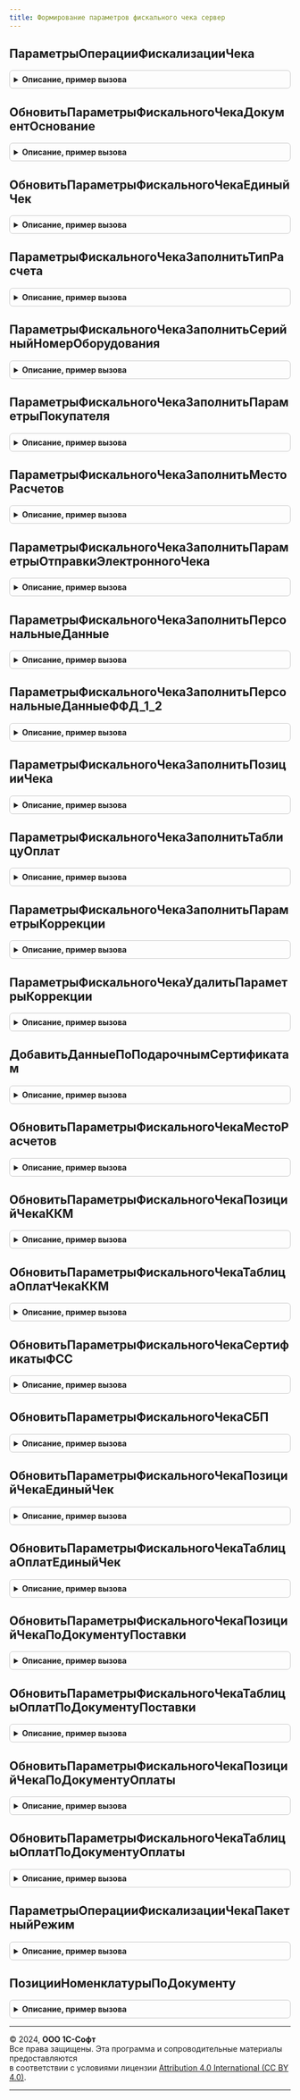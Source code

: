 ```yaml
---
title: Формирование параметров фискального чека сервер
---
```



## ПараметрыОперацииФискализацииЧека
<details style="margin: 1em 0; padding: 0.5em; border: 1px solid #ccc; border-radius: 6px;">

<summary style="font-weight: bold; cursor: pointer;">Описание, пример вызова</summary>

```bsl

// Инициализирует параметры фискального чека
//
// Параметры:
// 	ДокументСсылка - ДокументСсылка - Документ, по которому требуется распечатать чек
// 	Организация - СправочникСсылка.Организации - Организация по документу
// Возвращаемое значение:
// 	Структура - Описание: Параметры фискального чека
Функция ПараметрыОперацииФискализацииЧека(ДокументСсылка, Организация, Кассир = Неопределено) Экспорт
```

Пример вызова
```bsl
Результат = ФормированиеПараметровФискальногоЧекаСервер.ПараметрыОперацииФискализацииЧека(ДокументСсылка, Организация, Кассир);
```
</details>

## ОбновитьПараметрыФискальногоЧекаДокументОснование
<details style="margin: 1em 0; padding: 0.5em; border: 1px solid #ccc; border-radius: 6px;">

<summary style="font-weight: bold; cursor: pointer;">Описание, пример вызова</summary>

```bsl

// Обновляет параметр "ДокументОснование" в параметрах фискального чека
//
// Параметры:
// 	ПараметрыФискальногоЧека - Структура - Параметры фискального чека
// 	ДокументОснование - ДокументСсылка - новое значение параметра "ДокументОснование"
Процедура ОбновитьПараметрыФискальногоЧекаДокументОснование(ПараметрыФискальногоЧека, ДокументОснование) Экспорт
```

Пример вызова
```bsl
ФормированиеПараметровФискальногоЧекаСервер.ОбновитьПараметрыФискальногоЧекаДокументОснование(ПараметрыФискальногоЧека, ДокументОснование) 
```
</details>

## ОбновитьПараметрыФискальногоЧекаЕдиныйЧек
<details style="margin: 1em 0; padding: 0.5em; border: 1px solid #ccc; border-radius: 6px;">

<summary style="font-weight: bold; cursor: pointer;">Описание, пример вызова</summary>

```bsl

// Обновляет параметр "ЕдиныйЧек" в параметрах фискального чека
//
// Параметры:
// 	ПараметрыФискальногоЧека - Структура - Параметры фискального чека
// 	ФлагЕдиныйЧек - Булево - новое значение параметра "ЕдиныйЧек"
Процедура ОбновитьПараметрыФискальногоЧекаЕдиныйЧек(ПараметрыФискальногоЧека, ФлагЕдиныйЧек) Экспорт
```

Пример вызова
```bsl
ФормированиеПараметровФискальногоЧекаСервер.ОбновитьПараметрыФискальногоЧекаЕдиныйЧек(ПараметрыФискальногоЧека, ФлагЕдиныйЧек) 
```
</details>

## ПараметрыФискальногоЧекаЗаполнитьТипРасчета
<details style="margin: 1em 0; padding: 0.5em; border: 1px solid #ccc; border-radius: 6px;">

<summary style="font-weight: bold; cursor: pointer;">Описание, пример вызова</summary>

```bsl

// Обновляет параметр "ТипРасчета" в параметрах фискального чека
//
// Параметры:
// 	ПараметрыФискальногоЧека - Структура - Параметры фискального чека
// 	ТипРасчета - ПеречислениеСсылка.ТипыРасчетаДенежнымиСредствами - новое значение параметра "ТипРасчета"
Процедура ПараметрыФискальногоЧекаЗаполнитьТипРасчета(ПараметрыФискальногоЧека, ТипРасчета) Экспорт
```

Пример вызова
```bsl
ФормированиеПараметровФискальногоЧекаСервер.ПараметрыФискальногоЧекаЗаполнитьТипРасчета(ПараметрыФискальногоЧека, ТипРасчета) 
```
</details>

## ПараметрыФискальногоЧекаЗаполнитьСерийныйНомерОборудования
<details style="margin: 1em 0; padding: 0.5em; border: 1px solid #ccc; border-radius: 6px;">

<summary style="font-weight: bold; cursor: pointer;">Описание, пример вызова</summary>

```bsl

// Обновляет параметр "СерийныйНомер" в параметрах фискального чека
//
// Параметры:
// 	ПараметрыФискальногоЧека - Структура - Параметры фискального чека
// 	СерийныйНомерОборудования - Строка - новое значение параметра "СерийныйНомер"
Процедура ПараметрыФискальногоЧекаЗаполнитьСерийныйНомерОборудования(ПараметрыФискальногоЧека, СерийныйНомерОборудования) Экспорт
```

Пример вызова
```bsl
ФормированиеПараметровФискальногоЧекаСервер.ПараметрыФискальногоЧекаЗаполнитьСерийныйНомерОборудования(ПараметрыФискальногоЧека, СерийныйНомерОборудования) 
```
</details>

## ПараметрыФискальногоЧекаЗаполнитьПараметрыПокупателя
<details style="margin: 1em 0; padding: 0.5em; border: 1px solid #ccc; border-radius: 6px;">

<summary style="font-weight: bold; cursor: pointer;">Описание, пример вызова</summary>

```bsl

// Обновляет параметры получателя в параметрах фискального чека
//
// Параметры:
// 	ПараметрыФискальногоЧека - Структура - Параметры фискального чека
// 	СведенияОЮрФизЛице - Структура - Сведения о покупателе юр. лице/ИП
Процедура ПараметрыФискальногоЧекаЗаполнитьПараметрыПокупателя(ПараметрыФискальногоЧека, СведенияОЮрФизЛице) Экспорт
```

Пример вызова
```bsl
ФормированиеПараметровФискальногоЧекаСервер.ПараметрыФискальногоЧекаЗаполнитьПараметрыПокупателя(ПараметрыФискальногоЧека, СведенияОЮрФизЛице) 
```
</details>

## ПараметрыФискальногоЧекаЗаполнитьМестоРасчетов
<details style="margin: 1em 0; padding: 0.5em; border: 1px solid #ccc; border-radius: 6px;">

<summary style="font-weight: bold; cursor: pointer;">Описание, пример вызова</summary>

```bsl

// Обновляет параметр "ТорговыйОбъект" в параметрах фискального чека
//
// Параметры:
// 	ПараметрыФискальногоЧека - Структура - Параметры фискального чека
// 	МестоРасчетов - Структура - содержит структуру значений по торговому объекту
Процедура ПараметрыФискальногоЧекаЗаполнитьМестоРасчетов(ПараметрыФискальногоЧека, МестоРасчетов) Экспорт
```

Пример вызова
```bsl
ФормированиеПараметровФискальногоЧекаСервер.ПараметрыФискальногоЧекаЗаполнитьМестоРасчетов(ПараметрыФискальногоЧека, МестоРасчетов) 
```
</details>

## ПараметрыФискальногоЧекаЗаполнитьПараметрыОтправкиЭлектронногоЧека
<details style="margin: 1em 0; padding: 0.5em; border: 1px solid #ccc; border-radius: 6px;">

<summary style="font-weight: bold; cursor: pointer;">Описание, пример вызова</summary>

```bsl

// Обновляет параметры отправки электронного чека в параметрах фискального чека
//
// Параметры:
// 	ПараметрыФискальногоЧека - Структура - Параметры фискального чека
// 	ВариантОтправки - ПеречислениеСсылка.ВариантыОтправкиЭлектронногоЧекаПокупателю - вариант отправки электронного чека (email, sms)
// 	КонтактПолучателя - Строка - email или номер телефона
Процедура ПараметрыФискальногоЧекаЗаполнитьПараметрыОтправкиЭлектронногоЧека(ПараметрыФискальногоЧека, ВариантОтправки, КонтактПолучателя) Экспорт
```

Пример вызова
```bsl
ФормированиеПараметровФискальногоЧекаСервер.ПараметрыФискальногоЧекаЗаполнитьПараметрыОтправкиЭлектронногоЧека(ПараметрыФискальногоЧека, ВариантОтправки, КонтактПолучателя) 
```
</details>

## ПараметрыФискальногоЧекаЗаполнитьПерсональныеДанные
<details style="margin: 1em 0; padding: 0.5em; border: 1px solid #ccc; border-radius: 6px;">

<summary style="font-weight: bold; cursor: pointer;">Описание, пример вызова</summary>

```bsl

// Обновляет персональные данные в параметрах фискального чека
//
// Параметры:
// 	ПараметрыФискальногоЧека - Структура - Параметры фискального чека
// 	ЕстьПерсональныеДанные - Булево - Параметры фискального чека содержат/не содержат персональные данные
// 	Получатель - Строка - ФИО получателя и паспортные данные в случае отсутствия ИНН
// 	ПолучательИНН - Строка - ИНН получателя
Процедура ПараметрыФискальногоЧекаЗаполнитьПерсональныеДанные(ПараметрыФискальногоЧека, ЕстьПерсональныеДанные, Получатель, ПолучательИНН) Экспорт
```

Пример вызова
```bsl
ФормированиеПараметровФискальногоЧекаСервер.ПараметрыФискальногоЧекаЗаполнитьПерсональныеДанные(ПараметрыФискальногоЧека, ЕстьПерсональныеДанные, Получатель, ПолучательИНН) 
```
</details>

## ПараметрыФискальногоЧекаЗаполнитьПерсональныеДанныеФФД_1_2
<details style="margin: 1em 0; padding: 0.5em; border: 1px solid #ccc; border-radius: 6px;">

<summary style="font-weight: bold; cursor: pointer;">Описание, пример вызова</summary>

```bsl

// Обновляет персональные данные в параметрах фискального чека версии ФФД 1.2
//
// Параметры:
// 	ПараметрыФискальногоЧека - Структура - Параметры фискального чека
// 	ЕстьПерсональныеДанные - Булево - Параметры фискального чека содержат/не содержат персональные данные
// 	ТипПерсональныхДанных - ПеречислениеСсылка.ТипыПерсональныхДанныхККТ - Тип персональных данных, указанных при пробитии чека
//	СубъектПерсональныхДанных - СправочникСсылка.ФизическиеЛица - Розничный покупатель
// 	СведенияОПокупателе - Структура - Сведения о покупателе
Процедура ПараметрыФискальногоЧекаЗаполнитьПерсональныеДанныеФФД_1_2(ПараметрыФискальногоЧека, ЕстьПерсональныеДанные, ТипПерсональныхДанных, СубъектПерсональныхДанных, СведенияОПокупателе) Экспорт
```

Пример вызова
```bsl
ФормированиеПараметровФискальногоЧекаСервер.ПараметрыФискальногоЧекаЗаполнитьПерсональныеДанныеФФД_1_2(ПараметрыФискальногоЧека, ЕстьПерсональныеДанные, ТипПерсональныхДанных, СубъектПерсональныхДанных, СведенияОПокупателе) 
```
</details>

## ПараметрыФискальногоЧекаЗаполнитьПозицииЧека
<details style="margin: 1em 0; padding: 0.5em; border: 1px solid #ccc; border-radius: 6px;">

<summary style="font-weight: bold; cursor: pointer;">Описание, пример вызова</summary>

```bsl


// Обновляет параметр "ПозицииЧека" в параметрах фискального чека
//
// Параметры:
// 	ПараметрыФискальногоЧека - Структура - Параметры фискального чека
// 	ПозицииЧека - Массив из Структура - новое значение параметра "ПозицииЧека"
Процедура ПараметрыФискальногоЧекаЗаполнитьПозицииЧека(ПараметрыФискальногоЧека, ПозицииЧека) Экспорт
```

Пример вызова
```bsl
ФормированиеПараметровФискальногоЧекаСервер.ПараметрыФискальногоЧекаЗаполнитьПозицииЧека(ПараметрыФискальногоЧека, ПозицииЧека) 
```
</details>

## ПараметрыФискальногоЧекаЗаполнитьТаблицуОплат
<details style="margin: 1em 0; padding: 0.5em; border: 1px solid #ccc; border-radius: 6px;">

<summary style="font-weight: bold; cursor: pointer;">Описание, пример вызова</summary>

```bsl

// Обновляет параметр "ТаблицаОплат" в параметрах фискального чека
//
// Параметры:
// 	ПараметрыФискальногоЧека - Структура - Параметры фискального чека
// 	ТаблицаОплат - Массив из Структура - новое значение параметра "ТаблицаОплат"
Процедура ПараметрыФискальногоЧекаЗаполнитьТаблицуОплат(ПараметрыФискальногоЧека, ТаблицаОплат) Экспорт
```

Пример вызова
```bsl
ФормированиеПараметровФискальногоЧекаСервер.ПараметрыФискальногоЧекаЗаполнитьТаблицуОплат(ПараметрыФискальногоЧека, ТаблицаОплат) 
```
</details>

## ПараметрыФискальногоЧекаЗаполнитьПараметрыКоррекции
<details style="margin: 1em 0; padding: 0.5em; border: 1px solid #ccc; border-radius: 6px;">

<summary style="font-weight: bold; cursor: pointer;">Описание, пример вызова</summary>

```bsl

// Обновляет параметры чека коррекции в параметрах фискального чека
//
// Параметры:
// 	ПараметрыФискальногоЧека - Структура - Параметры фискального чека
// 	КорректируемыйДокумент - ДокументСсылка - Основание, по которому введен документ печати чека
// 	ВидКоррекции - ПеречислениеСсылка.ВидыЧековКоррекции - вид чека коррекции
// 	ДанныеКоррекции - Массив - Дополнительные данные коррекции
Процедура ПараметрыФискальногоЧекаЗаполнитьПараметрыКоррекции(ПараметрыФискальногоЧека, КорректируемыйДокумент, ВидКоррекции, ДанныеКоррекции) Экспорт
```

Пример вызова
```bsl
ФормированиеПараметровФискальногоЧекаСервер.ПараметрыФискальногоЧекаЗаполнитьПараметрыКоррекции(ПараметрыФискальногоЧека, КорректируемыйДокумент, ВидКоррекции, ДанныеКоррекции) 
```
</details>

## ПараметрыФискальногоЧекаУдалитьПараметрыКоррекции
<details style="margin: 1em 0; padding: 0.5em; border: 1px solid #ccc; border-radius: 6px;">

<summary style="font-weight: bold; cursor: pointer;">Описание, пример вызова</summary>

```bsl

// Очищает параметры чека коррекции в параметрах фискального чека
//
// Параметры:
// 	ПараметрыФискальногоЧека - Структура - Параметры фискального чека
Процедура ПараметрыФискальногоЧекаУдалитьПараметрыКоррекции(ПараметрыФискальногоЧека) Экспорт
```

Пример вызова
```bsl
ФормированиеПараметровФискальногоЧекаСервер.ПараметрыФискальногоЧекаУдалитьПараметрыКоррекции(ПараметрыФискальногоЧека) 
```
</details>

## ДобавитьДанныеПоПодарочнымСертификатам
<details style="margin: 1em 0; padding: 0.5em; border: 1px solid #ccc; border-radius: 6px;">

<summary style="font-weight: bold; cursor: pointer;">Описание, пример вызова</summary>

```bsl

// Добавляет дополнительные данные к параметрам фискального чека в случае оплаты подарочным сертификатом
//
// Параметры:
// 	ПараметрыФискальногоЧека - Структура - Параметры фискального чека
// 	ПодарочныеСертификаты - ТаблицаЗначений - Список подарочных сертификатов с суммовыми данными
Процедура ДобавитьДанныеПоПодарочнымСертификатам(ПараметрыФискальногоЧека, ПодарочныеСертификаты) Экспорт
```

Пример вызова
```bsl
ФормированиеПараметровФискальногоЧекаСервер.ДобавитьДанныеПоПодарочнымСертификатам(ПараметрыФискальногоЧека, ПодарочныеСертификаты) 
```
</details>

## ОбновитьПараметрыФискальногоЧекаМестоРасчетов
<details style="margin: 1em 0; padding: 0.5em; border: 1px solid #ccc; border-radius: 6px;">

<summary style="font-weight: bold; cursor: pointer;">Описание, пример вызова</summary>

```bsl

// Обновляет данные торгового объекта в параметрах чека
//
// Параметры:
// 	ПараметрыОперацииФискализацииЧека - Структура - Параметры фискального чека
//  Организация - СправочникСсылка.Организации - Ссылка на организацию
// 	ТорговыйОбъект - СправочникСсылка.Склады - Ссылка на склад, к которому привязана ККТ
//  ОборудованиеККТ - СправочникСсылка.ПодключаемоеОборудование - Ссылка на ККТ
Процедура ОбновитьПараметрыФискальногоЧекаМестоРасчетов(ПараметрыОперацииФискализацииЧека, Организация, ТорговыйОбъект, ОборудованиеККТ) Экспорт
```

Пример вызова
```bsl
ФормированиеПараметровФискальногоЧекаСервер.ОбновитьПараметрыФискальногоЧекаМестоРасчетов(ПараметрыОперацииФискализацииЧека, Организация, ТорговыйОбъект, ОборудованиеККТ) 
```
</details>

## ОбновитьПараметрыФискальногоЧекаПозицийЧекаККМ
<details style="margin: 1em 0; padding: 0.5em; border: 1px solid #ccc; border-radius: 6px;">

<summary style="font-weight: bold; cursor: pointer;">Описание, пример вызова</summary>

```bsl

// Рассчитывает и обновляет параметр позиций чека ККМ (ЧекККМ, ЧекККМВозврат, ЧекККМКоррекции)
//
// Параметры:
// 	ПараметрыФискальногоЧека - Структура - Параметры фискального чека
// 	ДокументСсылка - ДокументСсылка - Ссылка на чек ККМ
Процедура ОбновитьПараметрыФискальногоЧекаПозицийЧекаККМ(ПараметрыФискальногоЧека, ДокументСсылка) Экспорт
```

Пример вызова
```bsl
ФормированиеПараметровФискальногоЧекаСервер.ОбновитьПараметрыФискальногоЧекаПозицийЧекаККМ(ПараметрыФискальногоЧека, ДокументСсылка) 
```
</details>

## ОбновитьПараметрыФискальногоЧекаТаблицаОплатЧекаККМ
<details style="margin: 1em 0; padding: 0.5em; border: 1px solid #ccc; border-radius: 6px;">

<summary style="font-weight: bold; cursor: pointer;">Описание, пример вызова</summary>

```bsl

// Рассчитывает и обновляет параметр таблицы оплат чека ККМ (ЧекККМ, ЧекККМВозврат, ЧекККМКоррекции)
//
// Параметры:
// 	ПараметрыФискальногоЧека - Структура - Параметры фискального чека
// 	ИнформацияОбОплате - Структура - Суммы оплат по видам оплат
Процедура ОбновитьПараметрыФискальногоЧекаТаблицаОплатЧекаККМ(ПараметрыФискальногоЧека, ИнформацияОбОплате) Экспорт
```

Пример вызова
```bsl
ФормированиеПараметровФискальногоЧекаСервер.ОбновитьПараметрыФискальногоЧекаТаблицаОплатЧекаККМ(ПараметрыФискальногоЧека, ИнформацияОбОплате) 
```
</details>

## ОбновитьПараметрыФискальногоЧекаСертификатыФСС
<details style="margin: 1em 0; padding: 0.5em; border: 1px solid #ccc; border-radius: 6px;">

<summary style="font-weight: bold; cursor: pointer;">Описание, пример вызова</summary>

```bsl

// Обновить параметры фискального чека по сертификатам ФСС.
//
// Параметры:
//  ПараметрыФискальногоЧека - Структура - Параметры фискального чека
//  ОплатыПлатежнымиКартами - ТаблицаЗначений -  Оплаты платежными картами
Процедура ОбновитьПараметрыФискальногоЧекаСертификатыФСС(ПараметрыФискальногоЧека, ОплатыПлатежнымиКартами) Экспорт
```

Пример вызова
```bsl
ФормированиеПараметровФискальногоЧекаСервер.ОбновитьПараметрыФискальногоЧекаСертификатыФСС(ПараметрыФискальногоЧека, ОплатыПлатежнымиКартами) 
```
</details>

## ОбновитьПараметрыФискальногоЧекаСБП
<details style="margin: 1em 0; padding: 0.5em; border: 1px solid #ccc; border-radius: 6px;">

<summary style="font-weight: bold; cursor: pointer;">Описание, пример вызова</summary>

```bsl

// Обновить параметры фискального чека по СБП.
//
// Параметры:
//  ПараметрыФискальногоЧека - Структура - Параметры фискального чека
//  ОплатыСБП - ТаблицаЗначений -  Оплаты СБП
Процедура ОбновитьПараметрыФискальногоЧекаСБП(ПараметрыФискальногоЧека, ОплатыСБП) Экспорт
```

Пример вызова
```bsl
ФормированиеПараметровФискальногоЧекаСервер.ОбновитьПараметрыФискальногоЧекаСБП(ПараметрыФискальногоЧека, ОплатыСБП) 
```
</details>

## ОбновитьПараметрыФискальногоЧекаПозицийЧекаЕдиныйЧек
<details style="margin: 1em 0; padding: 0.5em; border: 1px solid #ccc; border-radius: 6px;">

<summary style="font-weight: bold; cursor: pointer;">Описание, пример вызова</summary>

```bsl

// Рассчитывает и обновляет параметр позиций единого чека
//
// Параметры:
// 	ПараметрыФискальногоЧека - Структура - Параметры фискального чека
// 	ДокументыЕдиногоЧека - Массив - Документы, входящие в единый чек
Процедура ОбновитьПараметрыФискальногоЧекаПозицийЧекаЕдиныйЧек(ПараметрыФискальногоЧека, ДокументыЕдиногоЧека) Экспорт
```

Пример вызова
```bsl
ФормированиеПараметровФискальногоЧекаСервер.ОбновитьПараметрыФискальногоЧекаПозицийЧекаЕдиныйЧек(ПараметрыФискальногоЧека, ДокументыЕдиногоЧека) 
```
</details>

## ОбновитьПараметрыФискальногоЧекаТаблицаОплатЕдиныйЧек
<details style="margin: 1em 0; padding: 0.5em; border: 1px solid #ccc; border-radius: 6px;">

<summary style="font-weight: bold; cursor: pointer;">Описание, пример вызова</summary>

```bsl

// Рассчитывает и обновляет параметр таблицы оплат единого чека
//
// Параметры:
// 	ПараметрыФискальногоЧека - Структура - Параметры фискального чека
// 	ДокументыЕдиногоЧека - Массив - Документы, входящие в единый чек
Процедура ОбновитьПараметрыФискальногоЧекаТаблицаОплатЕдиныйЧек(ПараметрыФискальногоЧека, ДокументыЕдиногоЧека) Экспорт
```

Пример вызова
```bsl
ФормированиеПараметровФискальногоЧекаСервер.ОбновитьПараметрыФискальногоЧекаТаблицаОплатЕдиныйЧек(ПараметрыФискальногоЧека, ДокументыЕдиногоЧека) 
```
</details>

## ОбновитьПараметрыФискальногоЧекаПозицийЧекаПоДокументуПоставки
<details style="margin: 1em 0; padding: 0.5em; border: 1px solid #ccc; border-radius: 6px;">

<summary style="font-weight: bold; cursor: pointer;">Описание, пример вызова</summary>

```bsl

// Рассчитывает и обновляет параметр позиций чека для документа поставки
//
// Параметры:
// 	ПараметрыФискальногоЧека - Структура - Параметры фискального чека
// 	ОбъектыРасчетовСПризнакамиСпособаРасчетов - ТаблицаЗначений - таблица сумм поставки по объектам расчетов документа печати чека с детализацией по признакам способа расчета
Процедура ОбновитьПараметрыФискальногоЧекаПозицийЧекаПоДокументуПоставки(ПараметрыФискальногоЧека, ОбъектыРасчетовСПризнакамиСпособаРасчетов) Экспорт
```

Пример вызова
```bsl
ФормированиеПараметровФискальногоЧекаСервер.ОбновитьПараметрыФискальногоЧекаПозицийЧекаПоДокументуПоставки(ПараметрыФискальногоЧека, ОбъектыРасчетовСПризнакамиСпособаРасчетов) 
```
</details>

## ОбновитьПараметрыФискальногоЧекаТаблицыОплатПоДокументуПоставки
<details style="margin: 1em 0; padding: 0.5em; border: 1px solid #ccc; border-radius: 6px;">

<summary style="font-weight: bold; cursor: pointer;">Описание, пример вызова</summary>

```bsl

// Рассчитывает и обновляет параметр таблицы оплат чека для документа поставки
//
// Параметры:
// 	ПараметрыФискальногоЧека - Структура - Параметры фискального чека
// 	СтруктуруОплатДокументаПоставки - Структура - Суммы оплат по видам оплат
Процедура ОбновитьПараметрыФискальногоЧекаТаблицыОплатПоДокументуПоставки(ПараметрыФискальногоЧека, СтруктуруОплатДокументаПоставки) Экспорт
```

Пример вызова
```bsl
ФормированиеПараметровФискальногоЧекаСервер.ОбновитьПараметрыФискальногоЧекаТаблицыОплатПоДокументуПоставки(ПараметрыФискальногоЧека, СтруктуруОплатДокументаПоставки) 
```
</details>

## ОбновитьПараметрыФискальногоЧекаПозицийЧекаПоДокументуОплаты
<details style="margin: 1em 0; padding: 0.5em; border: 1px solid #ccc; border-radius: 6px;">

<summary style="font-weight: bold; cursor: pointer;">Описание, пример вызова</summary>

```bsl

// Рассчитывает и обновляет параметр позиций чека для документа оплаты
//
// Параметры:
// 	ПараметрыФискальногоЧека - Структура - Параметры фискального чека
// 	ОбъектыРасчетовСПризнакамиСпособаРасчетов - ТаблицаЗначений - таблица сумм поставки по объектам расчетов документа печати чека с детализацией по признакам способа расчета
// 	ИмяКомандыПробитияЧека - Строка - Имя команды пробития чека
Процедура ОбновитьПараметрыФискальногоЧекаПозицийЧекаПоДокументуОплаты(ПараметрыФискальногоЧека, ОбъектыРасчетовСПризнакамиСпособаРасчетов, ИмяКомандыПробитияЧека) Экспорт
```

Пример вызова
```bsl
ФормированиеПараметровФискальногоЧекаСервер.ОбновитьПараметрыФискальногоЧекаПозицийЧекаПоДокументуОплаты(ПараметрыФискальногоЧека, ОбъектыРасчетовСПризнакамиСпособаРасчетов, ИмяКомандыПробитияЧека) 
```
</details>

## ОбновитьПараметрыФискальногоЧекаТаблицыОплатПоДокументуОплаты
<details style="margin: 1em 0; padding: 0.5em; border: 1px solid #ccc; border-radius: 6px;">

<summary style="font-weight: bold; cursor: pointer;">Описание, пример вызова</summary>

```bsl

// Рассчитывает и обновляет параметр таблицы оплат чека для документа оплаты
//
// Параметры:
// 	ПараметрыФискальногоЧека - Структура - Параметры фискального чека
// 	СуммаДокумента - Структура - Суммы оплат по видам оплат
Процедура ОбновитьПараметрыФискальногоЧекаТаблицыОплатПоДокументуОплаты(ПараметрыФискальногоЧека, СуммаДокумента) Экспорт
```

Пример вызова
```bsl
ФормированиеПараметровФискальногоЧекаСервер.ОбновитьПараметрыФискальногоЧекаТаблицыОплатПоДокументуОплаты(ПараметрыФискальногоЧека, СуммаДокумента) 
```
</details>

## ПараметрыОперацииФискализацииЧекаПакетныйРежим
<details style="margin: 1em 0; padding: 0.5em; border: 1px solid #ccc; border-radius: 6px;">

<summary style="font-weight: bold; cursor: pointer;">Описание, пример вызова</summary>

```bsl

// Возвращает параметры операции для фискализации чека по документу
//
// Параметры:
// 	ДокументСсылка - ДокументСсылка - ссылка на документ, который поддерживает фискализацию
// 	ОборудованиеККТ - СправочникСсылка.ПодключаемоеОборудование
//
// Возвращаемое значение:
// 	Структура, Неопределено -
//
Функция ПараметрыОперацииФискализацииЧекаПакетныйРежим(ДокументСсылка, ОборудованиеККТ = Неопределено) Экспорт
```

Пример вызова
```bsl
Результат = ФормированиеПараметровФискальногоЧекаСервер.ПараметрыОперацииФискализацииЧекаПакетныйРежим(ДокументСсылка, ОборудованиеККТ);
```
</details>

## ПозицииНоменклатурыПоДокументу
<details style="margin: 1em 0; padding: 0.5em; border: 1px solid #ccc; border-radius: 6px;">

<summary style="font-weight: bold; cursor: pointer;">Описание, пример вызова</summary>

```bsl

// Возвращает таблицу товаров для заполнения позиций строк в параметрах чека
//
// Параметры:
// 	ДокументСсылка - ДокументСсылка - Документ для получения товарных позиций
// Возвращаемое значение:
// 	ТаблицаЗначений - Таблицу с товарными позициями с количественными и суммовыми показателями
Функция ПозицииНоменклатурыПоДокументу(ДокументСсылка) Экспорт
```

Пример вызова
```bsl
Результат = ФормированиеПараметровФискальногоЧекаСервер.ПозицииНоменклатурыПоДокументу(ДокументСсылка) 
```
</details>

---

© 2024, **ООО 1С-Софт**  
Все права защищены. Эта программа и сопроводительные материалы предоставляются  
в соответствии с условиями лицензии [Attribution 4.0 International (CC BY 4.0)](https://creativecommons.org/licenses/by/4.0/legalcode).

---
